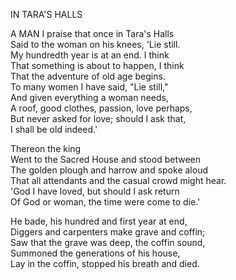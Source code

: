 IN TARA'S HALLS  
  
A MAN I praise that once in Tara's Halls  
Said to the woman on his knees, 'Lie still.  
My hundredth year is at an end.  I think  
That something is about to happen, I think  
That the adventure of old age begins.  
To many women I have said, "Lie still,"  
And given everything a woman needs,  
A roof, good clothes, passion, love perhaps,  
But never asked for love; should I ask that,  
I shall be old indeed.'  
  
Thereon the king  
Went to the Sacred House and stood between  
The golden plough and harrow and spoke aloud  
That all attendants and the casual crowd might hear.  
'God I have loved, but should I ask return  
Of God or woman, the time were come to die.'  
  
He bade, his hundred and first year at end,  
Diggers and carpenters make grave and coffin;  
Saw that the grave was deep, the coffin sound,  
Summoned the generations of his house,  
Lay in the coffin, stopped his breath and died.  
